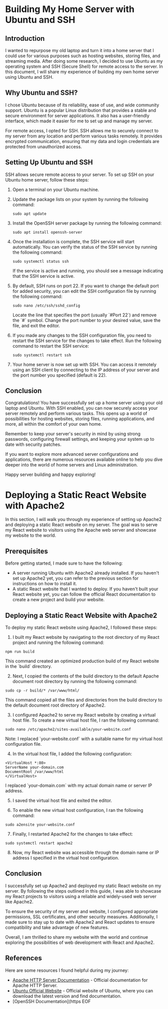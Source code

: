# Building My Home Server with Ubuntu and SSH

## Introduction

I wanted to repurpose my old laptop and turn it into a home server that I could use for various purposes such as hosting websites, storing files, and streaming media. After doing some research, I decided to use Ubuntu as my operating system and SSH (Secure Shell) for remote access to the server. In this document, I will share my experience of building my own home server using Ubuntu and SSH.

## Why Ubuntu and SSH?

I chose Ubuntu because of its reliability, ease of use, and wide community support. Ubuntu is a popular Linux distribution that provides a stable and secure environment for server applications. It also has a user-friendly interface, which made it easier for me to set up and manage my server.

For remote access, I opted for SSH. SSH allows me to securely connect to my server from any location and perform various tasks remotely. It provides encrypted communication, ensuring that my data and login credentials are protected from unauthorized access.

## Setting Up Ubuntu and SSH

SSH allows secure remote access to your server. To set up SSH on your Ubuntu home server, follow these steps:

1. Open a terminal on your Ubuntu machine.

2. Update the package lists on your system by running the following command:
   ```
   sudo apt update
   ```

3. Install the OpenSSH server package by running the following command:
   ```
   sudo apt install openssh-server
   ```

4. Once the installation is complete, the SSH service will start automatically. You can verify the status of the SSH service by running the following command:
     ```
   sudo systemctl status ssh
     ```

   If the service is active and running, you should see a message indicating that the SSH service is active.

5. By default, SSH runs on port 22. If you want to change the default port for added security, you can edit the SSH configuration file by running the following command:
     ```
   sudo nano /etc/ssh/sshd_config
     ```

   Locate the line that specifies the port (usually \`#Port 22\`) and remove the \`#\` symbol. Change the port number to your desired value, save the file, and exit the editor.

6. If you made any changes to the SSH configuration file, you need to restart the SSH service for the changes to take effect. Run the following command to restart the SSH service:
   ```
   sudo systemctl restart ssh
   ```

7. Your home server is now set up with SSH. You can access it remotely using an SSH client by connecting to the IP address of your server and the port number you specified (default is 22).

## Conclusion

Congratulations! You have successfully set up a home server using your old laptop and Ubuntu. With SSH enabled, you can now securely access your server remotely and perform various tasks. This opens up a world of possibilities for hosting websites, storing files, running applications, and more, all within the comfort of your own home.

Remember to keep your server's security in mind by using strong passwords, configuring firewall settings, and keeping your system up to date with security patches.

If you want to explore more advanced server configurations and applications, there are numerous resources available online to help you dive deeper into the world of home servers and Linux administration.

Happy server building and happy exploring!

# Deploying a Static React Website with Apache2

In this section, I will walk you through my experience of setting up Apache2 and deploying a static React website on my server. The goal was to serve my React website to visitors using the Apache web server and showcase my website to the world.

## Prerequisites

Before getting started, I made sure to have the following:

- A server running Ubuntu with Apache2 already installed. If you haven't set up Apache2 yet, you can refer to the previous section for instructions on how to install it.
- A static React website that I wanted to deploy. If you haven't built your React website yet, you can follow the official React documentation to create a new project and build your website.

## Deploying a Static React Website with Apache2

To deploy my static React website using Apache2, I followed these steps:

1. I built my React website by navigating to the root directory of my React project and running the following command:

```
npm run build
```

This command created an optimized production build of my React website in the \`build\` directory.

2. Next, I copied the contents of the build directory to the default Apache document root directory by running the following command:

```
sudo cp -r build/* /var/www/html/
```

This command copied all the files and directories from the build directory to the default document root directory of Apache2.

3. I configured Apache2 to serve my React website by creating a virtual host file. To create a new virtual host file, I ran the following command:

```
sudo nano /etc/apache2/sites-available/your-website.conf
```

Note: I replaced \`your-website.conf\` with a suitable name for my virtual host configuration file.

4. In the virtual host file, I added the following configuration:


```
<VirtualHost *:80>
ServerName your-domain.com
DocumentRoot /var/www/html
</VirtualHost>
```

I replaced \`your-domain.com\` with my actual domain name or server IP address.

5. I saved the virtual host file and exited the editor.

6. To enable the new virtual host configuration, I ran the following command:

```
sudo a2ensite your-website.conf
```

7. Finally, I restarted Apache2 for the changes to take effect:
```
sudo systemctl restart apache2
```

8. Now, my React website was accessible through the domain name or IP address I specified in the virtual host configuration.

## Conclusion

I successfully set up Apache2 and deployed my static React website on my server. By following the steps outlined in this guide, I was able to showcase my React projects to visitors using a reliable and widely-used web server like Apache2.

To ensure the security of my server and website, I configured appropriate permissions, SSL certificates, and other security measures. Additionally, I made sure to stay up to date with Apache2 and React updates to ensure compatibility and take advantage of new features.

Overall, I am thrilled to share my website with the world and continue exploring the possibilities of web development with React and Apache2.

## References

Here are some resources I found helpful during my journey:

- [Apache HTTP Server Documentation](https://httpd.apache.org/docs/) - Official documentation for Apache HTTP Server.
- [Ubuntu Official Website](https://ubuntu.com/) - Official website of Ubuntu, where you can download the latest version and find documentation.
- [OpenSSH Documentation](https
EOF
